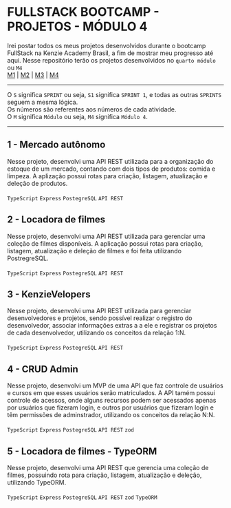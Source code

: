 # FULLSTACK BOOTCAMP - PROJETOS - MÓDULO 4
Irei postar todos os meus projetos desenvolvidos durante o bootcamp FullStack na Kenzie Academy Brasil, a fim de mostrar meu progresso até aqui. Nesse repositório terão os projetos desenvolvidos no `quarto módulo` ou `M4`<br />
[M1](https://github.com/mariaclaratabosa/M1-PROJETOS) | [M2](https://github.com/mariaclaratabosa/M2-PROJETOS) | [M3](https://github.com/mariaclaratabosa/M3-PROJETOS) | [M4](https://github.com/mariaclaratabosa/M4-PROJETOS)
<hr />

O `S` significa `SPRINT` ou seja, `S1` significa `SPRINT 1`, e todas as outras `SPRINTS` seguem a mesma lógica.<br />
Os números são referentes aos números de cada atividade.<br />
O `M` significa `Módulo` ou seja, `M4` significa `Módulo 4`.
<hr />

## 1 - Mercado autônomo
Nesse projeto, desenvolvi uma API REST utilizada para a organização do estoque de um mercado, contando com dois tipos de produtos: comida e limpeza. A aplização possui rotas para criação, listagem, atualização e deleção de produtos. <br/>
<br/>
`TypeScript` `Express` `PostegreSQL` `API REST`

## 2 - Locadora de filmes
Nesse projeto, desenvolvi uma API REST utilizada para gerenciar uma coleção de filmes disponíveis. A aplicação possui rotas para criação, listagem, atualização e deleção de filmes e foi feita utilizando PostregreSQL. <br/>
<br/>
`TypeScript` `Express` `PostegreSQL` `API REST`

## 3 - KenzieVelopers
Nesse projeto, desenvolvi uma API REST utilizada para gerenciar desenvolvedores e projetos, sendo possível realizar o registro do desenvolvedor, associar informações extras a a ele e registrar os projetos de cada desenvolvedor, utilizando os conceitos da relação 1:N. <br/>
<br/>
`TypeScript` `Express` `PostegreSQL` `API REST`

## 4 - CRUD Admin
Nesse projeto, desenvolvi um MVP de uma API que faz controle de usuários e cursos em que esses usuários serão matriculados. A API tamém possui controle de acessos, onde alguns recursos podem ser acessados apenas por usuários que fizeram login, e outros por usuários que fizeram login e têm permissões de adminstrador, utilizando os conceitos da relação N:N. <br/>
<br/>
`TypeScript` `Express` `PostegreSQL` `API REST` `zod`

## 5 - Locadora de filmes - TypeORM
Nesse projeto, desenvolvi uma API REST que gerencia uma coleção de filmes, possuindo rota para criação, listagem, atualização e deleção, utilizando TypeORM. <br/>
<br/>
`TypeScript` `Express` `PostegreSQL` `API REST` `zod` `TypeORM`